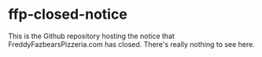# ffp-closed-notice
This is the Github repository hosting the notice that FreddyFazbearsPizzeria.com has closed. There's really nothing to see here.
